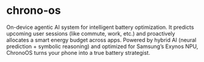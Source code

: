 # chrono-os
On-device agentic AI system for intelligent battery optimization. It predicts upcoming user sessions (like commute, work, etc.) and proactively allocates a smart energy budget across apps. Powered by hybrid AI (neural prediction + symbolic reasoning) and optimized for Samsung’s Exynos NPU, ChronoOS turns your phone into a true battery strategist.
